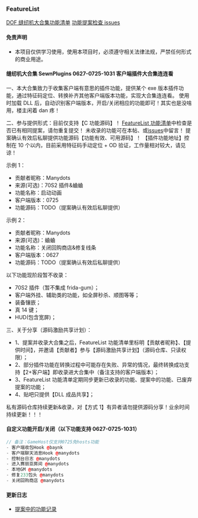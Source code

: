 ### FeatureList

[DOF 缝纫机大合集功能清单](https://github.com/manydots/FeatureList)
[功能提案检查 issues](https://github.com/manydots/FeatureList/issues)

#### 免责声明

-   本项目仅供学习使用，使用本项目时，必须遵守相关法律法规，严禁任何形式的商业用途。

#### 缝纫机大合集 SewnPlugins 0627-0725-1031 客户端插件大合集连连看

一、本大合集致力于收集客户端有意思的插件功能，提供某个 exe 版本插件功能，通过特征码定位、转换补齐其他客户端版本功能，实现大合集连连看。
使用时加载 DLL 后，自动识别客户端版本，开启/关闭相应的功能即可！其实也是没啥用，楼主闲着 dan 疼！

二、参与提供形式：目前仅支持【C 功能源码】！
[FeatureList 功能清单](https://github.com/manydots/FeatureList)中检查是否已有相同提案，请勿重复提交！
未收录的功能可在本帖、或[issues](https://github.com/manydots/FeatureList/issues)中留言！
提案确认有效后私聊提供功能源码【功能有效、可用源码】！
【插件功能地址】控制在 10 个以内，目前采用特征码手动定位 + OD 验证，工作量相对较大，请见谅！

示例 1：

-   贡献者昵称：Manydots
-   来源(可选)：70S2 插件&蛐蛐
-   功能名称：启动动画
-   客户端版本：0725
-   功能源码：TODO（提案确认有效后私聊提供）

示例 2：

-   贡献者昵称：Manydots
-   来源(可选)：蛐蛐
-   功能名称：关闭回购商店&修复线条
-   客户端版本：0627
-   功能源码：TODO（提案确认有效后私聊提供）

以下功能现阶段暂不收录：

-   70S2 插件（暂不集成 frida-gum）；
-   客户端外挂、辅助类的功能，如全屏秒杀、顺图等等；
-   装备镶嵌；
-   真 14 键；
-   HUD(包含宽屏)；

三、关于分享（源码激励共享计划）：

-   1、提案并收录大合集之后，FeatureList 功能清单里标明【贡献者昵称】、【提供时间】，并邀请【贡献者】参与【源码激励共享计划】（源码仓库、只读权限）；
-   2、部分插件功能在转换过程中可能存在失败、异常的情况，最终转换成功支持【2+客户端】即收录进大合集中（备注支持的客户端版本）；
-   3、FeatureList 功能清单定期同步更新已收录的功能、提案中的功能、已废弃提案的功能；
-   4、贴吧只提供【DLL 成品共享】；

私有源码仓库持续更新&收录，对【方式 1】有异者请勿提供源码分享！业余时间持续更新！！！

#### 自定义功能开启/关闭（以下功能支持 0627-0725-1031）

```c++
// 备注：GameHost仅支持0725免hosts功能
- 客户端收包Hook @baynk
- 客户端聊天消息Hook @manydots
- 控制台日志 @manydots
- 进入赛丽亚房间 @manydots
- 本地GM @manydots
- 修复233包头 @manydots
- 关闭回购商店 @manydots
```

#### 更新日志

-   [提案中的功能记录](https://github.com/manydots/FeatureList/blob/main/CHANGELOG.md)
